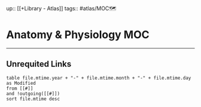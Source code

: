 up:: [[+Library - Atlas]]
tags:: #atlas/MOC🗺 

# Anatomy & Physiology MOC















---
## Unrequited Links
```dataview
table file.mtime.year + "-" + file.mtime.month + "-" + file.mtime.day as Modified
from [[#]]
and !outgoing([[#]])
sort file.mtime desc
```
